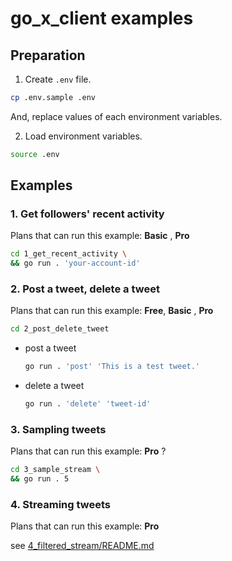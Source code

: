 go_x_client examples
===
## Preparation

1. Create `.env` file.

  ```bash
  cp .env.sample .env
  ```

  And, replace values of each environment variables.

2. Load environment variables.

  ```bash
  source .env
  ```
  
## Examples

### 1. Get followers' recent activity

Plans that can run this example: **Basic** , **Pro**

```bash
cd 1_get_recent_activity \
&& go run . 'your-account-id'
```

### 2. Post a tweet, delete a tweet

Plans that can run this example: **Free**,  **Basic** , **Pro**

```bash
cd 2_post_delete_tweet
```

- post a tweet

  ```bash
  go run . 'post' 'This is a test tweet.'
  ```

- delete a tweet

  ```bash
  go run . 'delete' 'tweet-id'
  ```
  
### 3. Sampling tweets

Plans that can run this example: **Pro** ?

```bash
cd 3_sample_stream \
&& go run . 5
```

### 4. Streaming tweets

Plans that can run this example: **Pro**

see [4_filtered_stream/README.md](./4_filtered_stream/README.md)